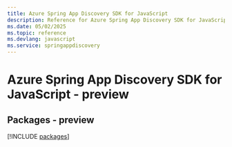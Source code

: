 ```yaml
---
title: Azure Spring App Discovery SDK for JavaScript
description: Reference for Azure Spring App Discovery SDK for JavaScript
ms.date: 05/02/2025
ms.topic: reference
ms.devlang: javascript
ms.service: springappdiscovery
---
```

# Azure Spring App Discovery SDK for JavaScript - preview
## Packages - preview
[!INCLUDE [packages](spring-app-discovery-index.md)]